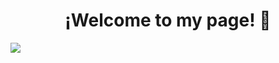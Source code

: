 <div align="center">
<h1 align="center"> ¡Welcome to my page!</a> 👋</h1>
</div>
<a>
<img src="banner.gif">
</a>
